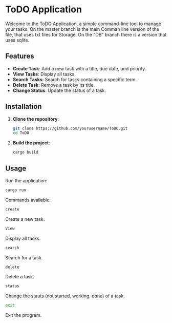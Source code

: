 # ToDO Application

Welcome to the ToDO Application, a simple command-line tool to manage your tasks.
On the master branch is the main Comman line version of the file, that uses txt files for Storage.
On the "DB" branch there is a version that uses sqlite.

## Features

- **Create Task**: Add a new task with a title, due date, and priority.
- **View Tasks**: Display all tasks.
- **Search Tasks**: Search for tasks containing a specific term.
- **Delete Task**: Remove a task by its title.
- **Change Status**: Update the status of a task.

## Installation

1. **Clone the repository**:
    ```sh
    git clone https://github.com/yourusername/ToDO.git
    cd ToDO
    ```

2. **Build the project**:
    ```sh
    cargo build
    ```

## Usage

Run the application:
```sh
cargo run
```
Commands available:
```sh
create
```
Create a new task.
```sh
View
```
Display all tasks.
```sh
search
```
Search for a task.
```sh
delete
```
Delete a task.
```sh
status
```
Change the stauts (not started, working, done) of a task.
```sh
exit
```
Exit the program.